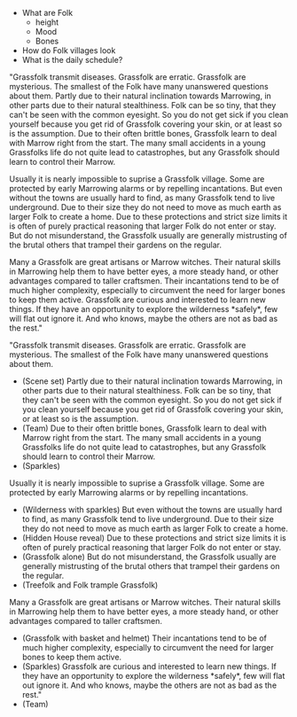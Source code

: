 - What are Folk
	- height
	- Mood
	- Bones
- How do Folk villages look
- What is the daily schedule?

"Grassfolk transmit diseases. Grassfolk are erratic. Grassfolk are mysterious. The smallest of the Folk have many unanswered questions about them. Partly due to their natural inclination towards Marrowing, in other parts due to their natural stealthiness. Folk can be so tiny, that they can't be seen with the common eyesight. So you do not get sick if you clean yourself because you get rid of Grassfolk covering your skin, or at least so is the assumption. Due to their often brittle bones, Grassfolk learn to deal with Marrow right from the start. The many small accidents in a young Grassfolks life do not quite lead to catastrophes, but any Grassfolk should learn to control their Marrow.

Usually it is nearly impossible to suprise a Grassfolk village. Some are protected by early Marrowing alarms or by repelling incantations. But even without the towns are usually hard to find, as many Grassfolk tend to live underground. Due to their size they do not need to move as much earth as larger Folk to create a home. Due to these protections and strict size limits it is often of purely practical reasoning that larger Folk do not enter or stay. But do not misunderstand, the Grassfolk usually are generally mistrusting of the brutal others that trampel their gardens on the regular.

Many a Grassfolk are great artisans or Marrow witches. Their natural skills in Marrowing help them to have better eyes, a more steady hand, or other advantages compared to taller craftsmen. Their incantations tend to be of much higher complexity, especially to circumvent the need for larger bones to keep them active. Grassfolk are curious and interested to learn new things. If they have an opportunity to explore the wilderness \*safely\*, few will flat out ignore it. And who knows, maybe the others are not as bad as the rest."


"Grassfolk transmit diseases. Grassfolk are erratic. Grassfolk are mysterious. The smallest of the Folk have many unanswered questions about them. 
- (Scene set)
Partly due to their natural inclination towards Marrowing, in other parts due to their natural stealthiness. Folk can be so tiny, that they can't be seen with the common eyesight. So you do not get sick if you clean yourself because you get rid of Grassfolk covering your skin, or at least so is the assumption. 
- (Team)
Due to their often brittle bones, Grassfolk learn to deal with Marrow right from the start. The many small accidents in a young Grassfolks life do not quite lead to catastrophes, but any Grassfolk should learn to control their Marrow.
- (Sparkles)

Usually it is nearly impossible to suprise a Grassfolk village. Some are protected by early Marrowing alarms or by repelling incantations. 
- (Wilderness with sparkles)
But even without the towns are usually hard to find, as many Grassfolk tend to live underground. Due to their size they do not need to move as much earth as larger Folk to create a home.
- (Hidden House reveal)
Due to these protections and strict size limits it is often of purely practical reasoning that larger Folk do not enter or stay. 
- (Grassfolk alone)
But do not misunderstand, the Grassfolk usually are generally mistrusting of the brutal others that trampel their gardens on the regular.
- (Treefolk and Folk trample Grassfolk)

Many a Grassfolk are great artisans or Marrow witches. Their natural skills in Marrowing help them to have better eyes, a more steady hand, or other advantages compared to taller craftsmen.
- (Grassfolk with basket and helmet)
Their incantations tend to be of much higher complexity, especially to circumvent the need for larger bones to keep them active. 
- (Sparkles)
Grassfolk are curious and interested to learn new things. If they have an opportunity to explore the wilderness \*safely\*, few will flat out ignore it. And who knows, maybe the others are not as bad as the rest."
- (Team)
